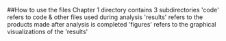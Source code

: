 ##How to use the files
Chapter 1 directory contains 3 subdirectories
'code' refers to code & other files used during analysis
'results' refers to the products made after analysis is completed
'figures' refers to the graphical visualizations of the 'results'
